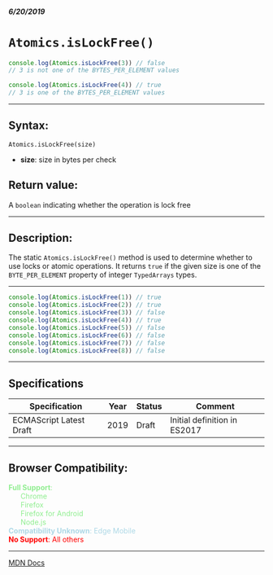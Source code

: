 ##### 6/20/2019
# `Atomics.isLockFree()`

```js
console.log(Atomics.isLockFree(3)) // false
// 3 is not one of the BYTES_PER_ELEMENT values

console.log(Atomics.isLockFree(4)) // true
// 3 is one of the BYTES_PER_ELEMENT values
```

---

## Syntax:
`Atomics.isLockFree(size)`

* **size**: size in bytes per check  

## Return value:
A `boolean` indicating whether the operation is lock free

---

## Description: 
The static `Atomics.isLockFree()` method is used to determine whether to use locks or atomic operations.  It returns `true` if the given size is one of the `BYTE_PER_ELEMENT` property of integer `TypedArrays` types.

---

```js
console.log(Atomics.isLockFree(1)) // true
console.log(Atomics.isLockFree(2)) // true
console.log(Atomics.isLockFree(3)) // false
console.log(Atomics.isLockFree(4)) // true
console.log(Atomics.isLockFree(5)) // false
console.log(Atomics.isLockFree(6)) // false
console.log(Atomics.isLockFree(7)) // false
console.log(Atomics.isLockFree(8)) // false
```

---

## Specifications
| Specification | Year | Status | Comment |
|---|---|---|---|
| ECMAScript Latest Draft | 2019 | Draft | Initial definition in ES2017 |

---

## Browser Compatibility:
<span style="color: lightgreen">**Full Support**:  
  &nbsp; &nbsp; &nbsp; Chrome  
  &nbsp; &nbsp; &nbsp; Firefox  
  &nbsp; &nbsp; &nbsp; Firefox for Android  
  &nbsp; &nbsp; &nbsp; Node.js  
</span>
<span style="color: lightblue">**Compatibility Unknown**: Edge Mobile</span>  
<span style="color: red">**No Support**: All others</span>

---

[MDN Docs](https://developer.mozilla.org/en-US/docs/Web/JavaScript/Reference/Global_Objects/Atomics/isLockFree)